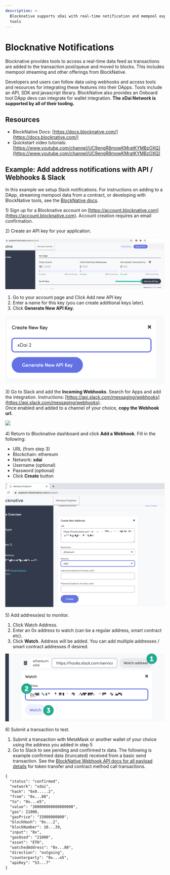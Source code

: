 ```yaml
---
description: >-
  Blocknative supports xDai with real-time notification and mempool exploration
  tools
---
```


# Blocknative Notifications

Blocknative provides tools to access a real-time data feed as transactions are added to the transaction pool/queue and moved to blocks. This includes mempool streaming and other offerings from BlockNative.

Developers and users can follow data using webhooks and access tools and resources for integrating these features into their DApps. Tools include an API, SDK and javascript library.  BlockNative also provides an Onboard tool DApp devs can integrate for wallet integration. **The xDai Network is supported by all of their tooling.**

## Resources

* BlockNative Docs: [https://docs.blocknative.com/](https://docs.blocknative.com/)
* Quickstart video tutorials: [https://www.youtube.com/channel/UC9engR8mowKMratKYMBzOXQ](https://www.youtube.com/channel/UC9engR8mowKMratKYMBzOXQ)

## Example: Add address notifications with API / Webhooks & Slack 

In this example we setup Slack notifications. For instructions on adding to a DApp, streaming mempool data from a contract, or developing with BlockNative tools, see the [BlockNative docs](https://docs.blocknative.com/).

1\) Sign up for a Blocknative account on [https://account.blocknative.com](https://account.blocknative.com). Account creation requires an email confirmation.

2\) Create an API key for your application.

![](../../.gitbook/assets/blck-native-1.png)

1. Go to your account page and Click Add new API key
2. Enter a name for this key \(you can create additional keys later\).
3. Click **Generate New API Key.**

![](../../.gitbook/assets/blck-native2%20%281%29.png)

3\) Go to Slack and add the **Incoming Webhooks**. Search for Apps and add the integration. Instructions: [https://api.slack.com/messaging/webhooks](https://api.slack.com/messaging/webhooks).   
Once enabled and added to a channel of your choice, **copy the Webhook url.**

![](../../.gitbook/assets/img2-copyurl.png)

4\) Return to Blocknative dashboard and click **Add a Webhook**. Fill in the following:

* URL \(from step 3\)
* Blockchain: ethereum
* Network: **xdai**
* Username \(optional\)
* Password \(optional\)
* Click **Create** button

![](../../.gitbook/assets/webhook.png)

5\) Add address\(es\) to monitor.

1. Click Watch Address.
2. Enter an 0x address to watch \(can be a regular address, smart contract etc\).
3. Click **Watch**. Address will be added. You can add multiple addresses / smart contract addresses if desired.

![](../../.gitbook/assets/blocknative-watch.png)

6\) Submit a transaction to test.

1. Submit a transaction with MetaMask or another wallet of your choice using the address you added in step 5
2. Go to Slack to see pending and confirmed tx data. The following is example confirmed data \(truncated\) received from a basic send transaction. See the [BlockNative Webhook API docs for all payload details](https://docs.blocknative.com/webhook-api#ethereum-notifications) for token transfer and contract method call transactions.

```text
{
  "status": "confirmed",
  "network": "xdai",
  "hash": "0x0.....2",
  "from": "0x...80",
  "to": "0x...e5",
  "value": "300000000000000000",
  "gas": 21000,
  "gasPrice": "33000000000",
  "blockHash": "0x...2",
  "blockNumber": 10...39,
  "input": "0x",
  "gasUsed": "21000",
  "asset": "ETH",
  "watchedAddress": "0x...80",
  "direction": "outgoing",
  "counterparty": "0x...e5",
  "apiKey": "53...7"
}
```





